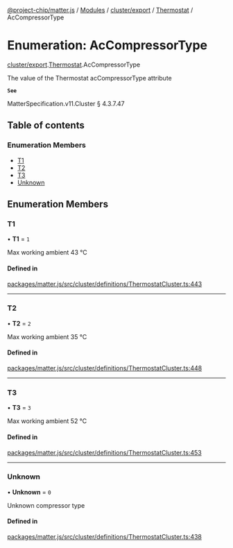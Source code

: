 [@project-chip/matter.js](../README.md) / [Modules](../modules.md) / [cluster/export](../modules/cluster_export.md) / [Thermostat](../modules/cluster_export.Thermostat.md) / AcCompressorType

# Enumeration: AcCompressorType

[cluster/export](../modules/cluster_export.md).[Thermostat](../modules/cluster_export.Thermostat.md).AcCompressorType

The value of the Thermostat acCompressorType attribute

**`See`**

MatterSpecification.v11.Cluster § 4.3.7.47

## Table of contents

### Enumeration Members

- [T1](cluster_export.Thermostat.AcCompressorType.md#t1)
- [T2](cluster_export.Thermostat.AcCompressorType.md#t2)
- [T3](cluster_export.Thermostat.AcCompressorType.md#t3)
- [Unknown](cluster_export.Thermostat.AcCompressorType.md#unknown)

## Enumeration Members

### T1

• **T1** = ``1``

Max working ambient 43 °C

#### Defined in

[packages/matter.js/src/cluster/definitions/ThermostatCluster.ts:443](https://github.com/project-chip/matter.js/blob/904d0c9b952b91f28a21803759c5e5c66ee4d272/packages/matter.js/src/cluster/definitions/ThermostatCluster.ts#L443)

___

### T2

• **T2** = ``2``

Max working ambient 35 °C

#### Defined in

[packages/matter.js/src/cluster/definitions/ThermostatCluster.ts:448](https://github.com/project-chip/matter.js/blob/904d0c9b952b91f28a21803759c5e5c66ee4d272/packages/matter.js/src/cluster/definitions/ThermostatCluster.ts#L448)

___

### T3

• **T3** = ``3``

Max working ambient 52 °C

#### Defined in

[packages/matter.js/src/cluster/definitions/ThermostatCluster.ts:453](https://github.com/project-chip/matter.js/blob/904d0c9b952b91f28a21803759c5e5c66ee4d272/packages/matter.js/src/cluster/definitions/ThermostatCluster.ts#L453)

___

### Unknown

• **Unknown** = ``0``

Unknown compressor type

#### Defined in

[packages/matter.js/src/cluster/definitions/ThermostatCluster.ts:438](https://github.com/project-chip/matter.js/blob/904d0c9b952b91f28a21803759c5e5c66ee4d272/packages/matter.js/src/cluster/definitions/ThermostatCluster.ts#L438)
